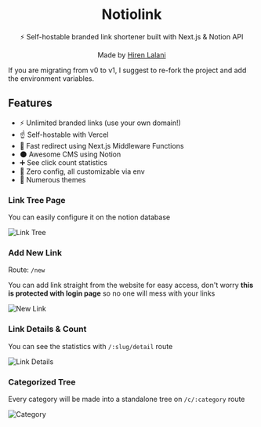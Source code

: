 <div align="center">
  <h1>Notiolink</h1>
  <p>⚡ Self-hostable branded link shortener built with Next.js & Notion API</p>
  <p>Made by <a href="https://hirenlalani.netlify.app/">Hiren Lalani</a></p>
</div>



If you are migrating from v0 to v1, I suggest to re-fork the project and add the environment variables.

## Features

- ⚡ Unlimited branded links (use your own domain!)
- ☝ Self-hostable with Vercel
- 💨 Fast redirect using Next.js Middleware Functions
- 🌑 Awesome CMS using Notion
- ➕ See click count statistics
- 💠 Zero config, all customizable via env
- 💅 Numerous themes

### Link Tree Page

You can easily configure it on the notion database

![Link Tree](https://user-images.githubusercontent.com/55318172/150363654-f70477ae-fef6-4cf0-87d6-6bc9285a7f49.png)

### Add New Link

Route: `/new`

You can add link straight from the website for easy access, don't worry **this is protected with login page** so no one will mess with your links

![New Link](https://user-images.githubusercontent.com/55318172/152929343-279e175e-d63b-4c1e-81be-1823746d0f49.png)

### Link Details & Count

You can see the statistics with `/:slug/detail` route

![Link Details](https://user-images.githubusercontent.com/55318172/150364397-a867dba4-c2a6-4d18-b930-724074c6c654.png)

### Categorized Tree

Every category will be made into a standalone tree on `/c/:category` route

![Category](https://user-images.githubusercontent.com/55318172/152929498-2e44d6a3-5d49-4fbd-9ed3-b2e22aeffbd2.png)

